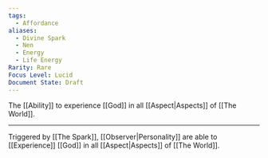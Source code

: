 ```yaml
---
tags:
  - Affordance
aliases:
  - Divine Spark
  - Nen
  - Energy
  - Life Energy
Rarity: Rare
Focus Level: Lucid
Document State: Draft
---
```

The [[Ability]] to experience [[God]] in all [[Aspect|Aspects]] of [[The World]].
- - -
Triggered by [[The Spark]], [[Observer|Personality]] are able to [[Experience]]  [[God]] in all [[Aspect|Aspects]] of [[The World]].